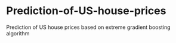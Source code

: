 # Prediction-of-US-house-prices
Prediction of US house prices based on extreme gradient boosting algorithm
